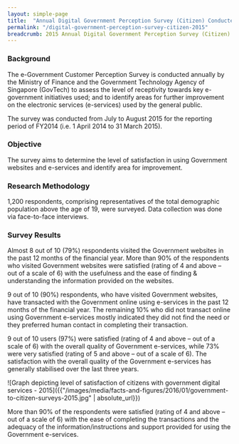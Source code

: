 ```yaml
---
layout: simple-page
title:  "Annual Digital Government Perception Survey (Citizen) Conducted in 2015"
permalink: "/digital-government-perception-survey-citizen-2015"
breadcrumb: 2015 Annual Digital Government Perception Survey (Citizen)
---
```


### **Background**

The e-Government Customer Perception Survey is conducted annually by the Ministry of Finance and the Government Technology Agency of Singapore (GovTech) to assess the level of receptivity towards key e-government initiatives used; and to identify areas for further improvement on the electronic services (e-services) used by the general public.

The survey was conducted from July to August 2015 for the reporting period of FY2014 (i.e. 1 April 2014 to 31 March 2015).

### **Objective**

The survey aims to determine the level of satisfaction in using Government websites and e-services and identify area for improvement.

### **Research Methodology**

1,200 respondents, comprising representatives of the total demographic population above the age of 19, were surveyed. Data collection was done via face-to-face interviews.

### **Survey Results**

Almost 8 out of 10 (79%) respondents visited the Government websites in the past 12 months of the financial year. More than 90% of the respondents who visited Government websites were satisfied (rating of 4 and above – out of a scale of 6) with the usefulness and the ease of finding & understanding the information provided on the websites.

9 out of 10 (90%) respondents, who have visited Government websites, have transacted with the Government online using e-services in the past 12 months of the financial year. The remaining 10% who did not transact online using Government e-services mostly indicated they did not find the need or they preferred human contact in completing their transaction.

9 out of 10 users (97%) were satisfied (rating of 4 and above – out of a scale of 6) with the overall quality of Government e-services, while 73% were very satisfied (rating of 5 and above – out of a scale of 6). The satisfaction with the overall quality of the Government e-services has generally stabilised over the last three years.

![Graph depicting level of satisfaction of citizens with government digital services - 2015]({{"/images/media/facts-and-figures/2016/01/government-to-citizen-surveys-2015.jpg" | absolute_url}})

More than 90% of the respondents were satisfied (rating of 4 and above – out of a scale of 6) with the ease of completing the transactions and the adequacy of the information/instructions and support provided for using the Government e-services.
